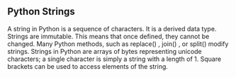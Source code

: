 Python Strings
--------------

A string in Python is a sequence of characters. It is a derived data type. Strings are immutable. This means that once defined, they cannot be changed. Many Python methods, such as replace() , join() , or split() modify strings. Strings in Python are arrays of bytes representing unicode characters; a single character is simply a string with a length of 1. Square brackets can be used to access elements of the string.
